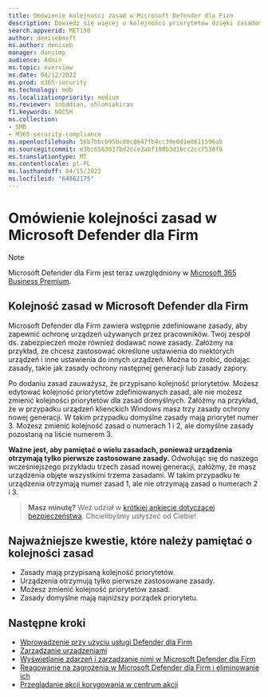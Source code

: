 ```yaml
---
title: Omówienie kolejności zasad w Microsoft Defender dla Firm
description: Dowiedz się więcej o kolejności priorytetów dzięki zasadom w Microsoft Defender dla Firm
search.appverid: MET150
author: denisebmsft
ms.author: deniseb
manager: dansimp
audience: Admin
ms.topic: overview
ms.date: 04/12/2022
ms.prod: m365-security
ms.technology: mdb
ms.localizationpriority: medium
ms.reviewer: inbadian, shlomiakirav
f1.keywords: NOCSH
ms.collection:
- SMB
- M365-security-compliance
ms.openlocfilehash: 56b7bbcb95bc00c8647fb4cc39e0d1e0611596ab
ms.sourcegitcommit: e3bc6563037bd2cce2abf108b3d1bcc2ccf538f6
ms.translationtype: MT
ms.contentlocale: pl-PL
ms.lasthandoff: 04/15/2022
ms.locfileid: "64862175"
---
```

# <a name="understand-policy-order-in-microsoft-defender-for-business"></a>Omówienie kolejności zasad w Microsoft Defender dla Firm

> [!NOTE]
> Microsoft Defender dla Firm jest teraz uwzględniony w [Microsoft 365 Business Premium](../../business-premium/index.md). 

## <a name="policy-order-in-microsoft-defender-for-business"></a>Kolejność zasad w Microsoft Defender dla Firm

Microsoft Defender dla Firm zawiera wstępnie zdefiniowane zasady, aby zapewnić ochronę urządzeń używanych przez pracowników. Twój zespół ds. zabezpieczeń może również dodawać nowe zasady. Załóżmy na przykład, że chcesz zastosować określone ustawienia do niektórych urządzeń i inne ustawienia do innych urządzeń. Można to zrobić, dodając zasady, takie jak zasady ochrony następnej generacji lub zasady zapory.

Po dodaniu zasad zauważysz, że przypisano kolejność priorytetów. Możesz edytować kolejność priorytetów zdefiniowanych zasad, ale nie możesz zmienić kolejności priorytetów dla zasad domyślnych. Załóżmy na przykład, że w przypadku urządzeń klienckich Windows masz trzy zasady ochrony nowej generacji. W takim przypadku domyślne zasady mają priorytet numer 3. Możesz zmienić kolejność zasad o numerach 1 i 2, ale domyślne zasady pozostaną na liście numerem 3. 

**Ważne jest, aby pamiętać o wielu zasadach, ponieważ urządzenia otrzymają tylko pierwsze zastosowane zasady.** Odwołując się do naszego wcześniejszego przykładu trzech zasad nowej generacji, załóżmy, że masz urządzenia objęte wszystkimi trzema zasadami. W takim przypadku te urządzenia otrzymają numer zasad 1, ale nie otrzymają zasad o numerach 2 i 3. 

>
> **Masz minutę?**
> Weź udział w <a href="https://microsoft.qualtrics.com/jfe/form/SV_0JPjTPHGEWTQr4y" target="_blank">krótkiej ankiecie dotyczącej bezpieczeństwa</a>. Chcielibyśmy usłyszeć od Ciebie!
>

## <a name="key-points-to-remember-about-policy-order"></a>Najważniejsze kwestie, które należy pamiętać o kolejności zasad

- Zasady mają przypisaną kolejność priorytetów.
- Urządzenia otrzymują tylko pierwsze zastosowane zasady.
- Możesz zmienić kolejność priorytetów zasad.
- Zasady domyślne mają najniższy porządek priorytetu.

## <a name="next-steps"></a>Następne kroki

- [Wprowadzenie przy użyciu usługi Defender dla Firm](mdb-get-started.md)
- [Zarządzanie urządzeniami](mdb-manage-devices.md)
- [Wyświetlanie zdarzeń i zarządzanie nimi w Microsoft Defender dla Firm](mdb-view-manage-incidents.md)
- [Reagowanie na zagrożenia w Microsoft Defender dla Firm i eliminowanie ich](mdb-respond-mitigate-threats.md)
- [Przeglądanie akcji korygowania w centrum akcji](mdb-review-remediation-actions.md)